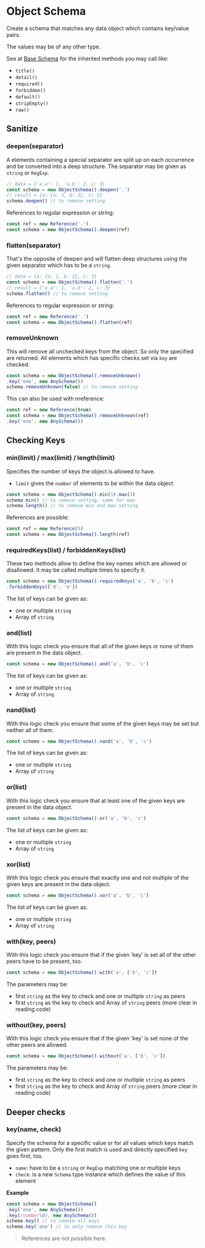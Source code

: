 # Object Schema

Create a schema that matches any data object which contains key/value pairs.

The values may be of any other type.

See at [Base Schema](base.md) for the inherited methods you may call like:
- `title()`
- `detail()`
- `required()`
- `forbidden()`
- `default()`
- `stripEmpty()`
- `raw()`


## Sanitize

### deepen(separator)

A elements containing a special separator are split up on each occurrence and be
converted into a deep structure. The separator may be given as `string` or `RegExp`.

```js
// data = {'a.a': 1, 'a.b': 2, c: 3}
const schema = new ObjectSchema().deepen('.')
// result = {a: {a: 1, b: 2}, c: 3}
schema.deepen() // to remove setting
```

References to regular expression or string:

```js
const ref = new Reference('.')
const schema = new ObjectSchema().deepen(ref)
```

### flatten(separator)

That's the opposite of deepen and will flatten deep structures using the given
separator which has to be a `string`.

```js
// data = {a: {a: 1, b: 2}, c: 3}
const schema = new ObjectSchema().flatten('.')
// result = {'a.a': 1, 'a.b': 2, c: 3}
schema.flatten() // to remove setting
```

References to regular expression or string:

```js
const ref = new Reference('.')
const schema = new ObjectSchema().flatten(ref)
```

### removeUnknown

This will remove all unchecked keys from the object. So only the specified are returned.
All elements which has specific checks set via `key` are checked.

```js
const schema = new ObjectSchema().removeUnknown()
.key('one', new AnySchema())
schema.removeUnknown(false) // to remove setting
```

This can also be used with nreference:

```js
const ref = new Reference(true)
const schema = new ObjectSchema().removeUnknown(ref)
.key('one', new AnySchema())
```


## Checking Keys

### min(limit) / max(limit) / length(limit)

Specifies the number of keys the object is allowed to have.
- `limit` gives the `number` of elements to be within the data object

```js
const schema = new ObjectSchema().min(1).max(3)
schema.min() // to remove setting, same for max
schema.length() // to remove min and max setting
```

References are possible:

```js
const ref = new Reference(5)
const schema = new ObjectSchema().length(ref)
```

### requiredKeys(list) / forbiddenKeys(list)

These two methods allow to define the key names which are allowed or disallowed.
It may be called multiple times to specify it.

```js
const schema = new ObjectSchema().requiredKeys('a', 'b', 'c')
.forbiddenKeys(['d', 'e'])
```

The list of keys can be given as:
- one or multiple `string`
- Array of `string`

### and(list)

With this logic check you ensure that all of the given keys or none of them are
present in the data object.

```js
const schema = new ObjectSchema().and('a', 'b', 'c')
```

The list of keys can be given as:
- one or multiple `string`
- Array of `string`

### nand(list)

With this logic check you ensure that some of the given keys may be set but neither
all of them.

```js
const schema = new ObjectSchema().nand('a', 'b', 'c')
```

The list of keys can be given as:
- one or multiple `string`
- Array of `string`

### or(list)

With this logic check you ensure that at least one of the given keys are
present in the data object.

```js
const schema = new ObjectSchema().or('a', 'b', 'c')
```

The list of keys can be given as:
- one or multiple `string`
- Array of `string`

### xor(list)

With this logic check you ensure that exactly one and not multiple of the given keys are
present in the data object.

```js
const schema = new ObjectSchema().xor('a', 'b', 'c')
```

The list of keys can be given as:
- one or multiple `string`
- Array of `string`

### with(key, peers)

With this logic check you ensure that if the given 'key' is set all of the other
peers have to be present, too.

```js
const schema = new ObjectSchema().with('a', ['b', 'c'])
```

The parameters may be:
- first `string` as the key to check and one or multiple `string` as peers
- first `string` as the key to check and Array of `string` peers (more clear in
  reading code)

### without(key, peers)

With this logic check you ensure that if the given 'key' is set none of the other
peers are allowed.

```js
const schema = new ObjectSchema().without('a', ['b', 'c'])
```

The parameters may be:
- first `string` as the key to check and one or multiple `string` as peers
- first `string` as the key to check and Array of `string` peers (more clear in
  reading code)


## Deeper checks

### key(name, check)

Specify the schema for a specific value or for all values which keys match the given pattern. Only the first
match is used and directly specified `key` goes first, too.
- `name`: have to be a `string` or `RegExp` matching one or multiple keys
- `check`: is a new `Schema` type instance which defines the value of this element

__Example__

```js
const schema = new ObjectSchema()
.key('one', new AnySchema())
.key(/number\d/, new AnySchema())
schema.key() // to remove all keys
schema.key('one') // to only remove this key
```

> References are not possible here.

